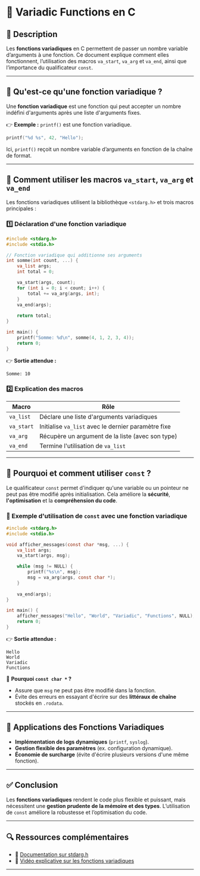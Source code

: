# 🔹 Variadic Functions en C

## 📖 Description
Les **fonctions variadiques** en C permettent de passer un nombre variable d’arguments à une fonction. Ce document explique comment elles fonctionnent, l’utilisation des macros `va_start`, `va_arg` et `va_end`, ainsi que l’importance du qualificateur `const`.

---

## 🧐 Qu'est-ce qu'une fonction variadique ?
Une **fonction variadique** est une fonction qui peut accepter un nombre indéfini d'arguments après une liste d'arguments fixes.

👉 **Exemple :** `printf()` est une fonction variadique.

```c
printf("%d %s", 42, "Hello");
```
Ici, `printf()` reçoit un nombre variable d’arguments en fonction de la chaîne de format.

---

## 🚀 Comment utiliser les macros `va_start`, `va_arg` et `va_end`
Les fonctions variadiques utilisent la bibliothèque `<stdarg.h>` et trois macros principales :

### **1️⃣ Déclaration d'une fonction variadique**

```c
#include <stdarg.h>
#include <stdio.h>

// Fonction variadique qui additionne ses arguments
int somme(int count, ...) {
    va_list args;
    int total = 0;

    va_start(args, count);
    for (int i = 0; i < count; i++) {
        total += va_arg(args, int);
    }
    va_end(args);
    
    return total;
}

int main() {
    printf("Somme: %d\n", somme(4, 1, 2, 3, 4));
    return 0;
}
```
👉 **Sortie attendue :**  
```
Somme: 10
```

### **2️⃣ Explication des macros**
| Macro       | Rôle |
|------------|------|
| `va_list`  | Déclare une liste d'arguments variadiques |
| `va_start` | Initialise `va_list` avec le dernier paramètre fixe |
| `va_arg`   | Récupère un argument de la liste (avec son type) |
| `va_end`   | Termine l'utilisation de `va_list` |

---

## 📍 Pourquoi et comment utiliser `const` ?
Le qualificateur `const` permet d'indiquer qu'une variable ou un pointeur ne peut pas être modifié après initialisation. Cela améliore la **sécurité**, **l'optimisation** et la **compréhension du code**.

### **📌 Exemple d'utilisation de `const` avec une fonction variadique**

```c
#include <stdarg.h>
#include <stdio.h>

void afficher_messages(const char *msg, ...) {
    va_list args;
    va_start(args, msg);

    while (msg != NULL) {
        printf("%s\n", msg);
        msg = va_arg(args, const char *);
    }
    
    va_end(args);
}

int main() {
    afficher_messages("Hello", "World", "Variadic", "Functions", NULL);
    return 0;
}
```
👉 **Sortie attendue :**  
```
Hello
World
Variadic
Functions
```

🚨 **Pourquoi `const char *` ?**
- Assure que `msg` ne peut pas être modifié dans la fonction.
- Évite des erreurs en essayant d'écrire sur des **littéraux de chaîne** stockés en `.rodata`.

---

## 🎯 Applications des Fonctions Variadiques
- **Implémentation de logs dynamiques** (`printf`, `syslog`).
- **Gestion flexible des paramètres** (ex. configuration dynamique).
- **Économie de surcharge** (évite d'écrire plusieurs versions d'une même fonction).

---

## ✅ Conclusion
Les **fonctions variadiques** rendent le code plus flexible et puissant, mais nécessitent une **gestion prudente de la mémoire et des types**. L’utilisation de `const` améliore la robustesse et l’optimisation du code.

---

## 🔍 Ressources complémentaires
- 📘 [Documentation sur stdarg.h](https://en.cppreference.com/w/c/variadic)
- 🎥 [Vidéo explicative sur les fonctions variadiques](https://www.youtube.com/watch?v=fm3R7D-vu1Y)

---

